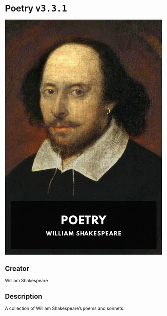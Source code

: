 
# Poetry <kbd>v3.3.1</kbd>

<center>
  <img src="./cover-1024.jpg"/>
</center>

## Creator
William Shakespeare

## Description
A collection of William Shakespeare’s poems and sonnets.
